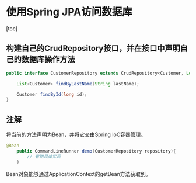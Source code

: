 # 使用Spring JPA访问数据库
[toc]
## 构建自己的CrudRepository接口，并在接口中声明自己的数据库操作方法
```java
public interface CustomerRepository extends CrudRepository<Customer, Long> {

    List<Customer> findByLastName(String lastName);

    Customer findById(long id);
}
```
## 注解
将当前的方法声明为Bean，并将它交由Spring IoC容器管理。
```java
@Bean
    public CommandLineRunner demo(CustomerRepository repository){
        // 省略具体实现
    }
```
Bean对象能够通过ApplicationContext的getBean方法获取到。

